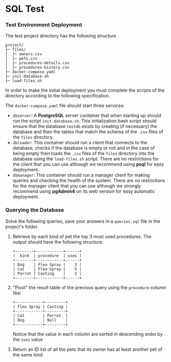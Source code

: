 # SQL Test

### Test Environment Deployment

The test project directory has the following structure

```
project/
├─ files/
│  ├─ owners.csv
│  ├─ pets.csv
│  ├─ procedures-details.csv
│  ├─ procedures-history.csv
├─ docker-compose.yaml
├─ init-database.sh
├─ load-files.sh
```

In order to make the initial deployment you must complete the scripts of the directory according to the following specification.

The `docker-compose.yaml` file should start three services:

- `dbserver`: A **PostgreSQL** server container that when starting up should run the script `init-database.sh`. This initialization bash script should ensure that the database `testdb` exists by creating (if necessary) the database and then the tables that match the schema of the `.csv` files of the `files` directory.
- `dbloader`: This container should run a client that connects to the database, checks if the database is empty or not and in the case of being empty then loads the `.csv` files of the `files` directory into the database using the `load-files.sh` script. There are no restrictions for the client that you can use although we recommend using **psql** for easy deployment.
- `dbmanager`: This container should run a manager client for making queries and checking the health of the system. There are no restrictions for the manager client that you can use although we strongly recommend using **pgAdmin4** on its web version for easy automatic deployment.

### Querying the Database

Solve the following queries, save your answers in a `queries.sql` file in the project's folder.

1. Retrieve by each kind of pet the top 3 most used procedures. The output should have the following structure:

   ```
   +--------+------------+------+
   |  kind  | procedure  | uses |
   +--------+------------+------+
   | Dog    | Flea Spray |    3 |
   | Cat    | Flea Spray |    5 |
   | Parrot | Casting    |    2 |
   +--------+------------+------+
   ```

2. "Pivot" the result table of the previous query using the `procedure` column like:

   ```
   +------------+---------+
   | Flea Spray | Casting |
   +------------+---------+
   | Cat        | Parrot  |
   | Dog        | Null    |
   +------------+---------+
   ```

   Notice that the value in each column are sorted in descending order by the `uses` value

3. Return an ID list of all the pets that its owner has at least another pet of the same kind.



